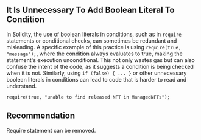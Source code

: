 ## It Is Unnecessary To Add Boolean Literal To Condition

In Solidity, the use of boolean literals in conditions, such as in `require` statements or conditional checks, can sometimes be redundant and misleading. A specific example of this practice is using `require(true, "message");`, where the condition always evaluates to true, making the statement's execution unconditional. This not only wastes gas but can also confuse the intent of the code, as it suggests a condition is being checked when it is not. Similarly, using `if (false) { ... }` or other unnecessary boolean literals in conditions can lead to code that is harder to read and understand.

```solidity
require(true, "unable to find released NFT in ManagedNFTs");
```

## Recommendation
Require statement can be removed.